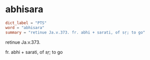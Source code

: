# abhisara

``` toml
dict_label = "PTS"
word = "abhisara"
summary = "retinue Ja.v.373. fr. abhi + sarati, of sṛ; to go"
```

retinue Ja.v.373.

fr. abhi \+ sarati, of *sṛ*; to go

